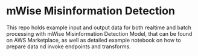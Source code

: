 # mWise Misinformation Detection

This repo holds example input and output data for both realtime and batch processing with mWise Misinformation Detection Model, that can be found on AWS Marketplace, as well as detailed example notebook on how to prepare data nd invoke endpoints and transforms.
